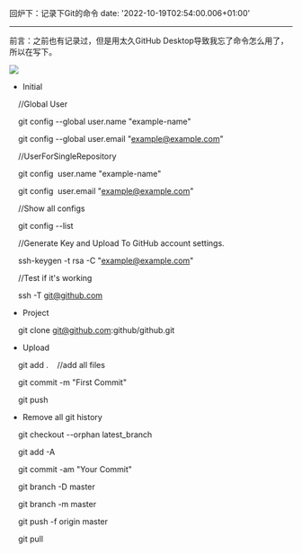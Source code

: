 回炉下：记录下Git的命令
date: '2022-10-19T02:54:00.006+01:00'

---
前言：之前也有记录过，但是用太久GitHub Desktop导致我忘了命令怎么用了，所以在写下。

[![](https://blogger.googleusercontent.com/img/b/R29vZ2xl/AVvXsEhvIWu-h5M6sCNqEp4KGRk4P-5VTeJyrTe8K9TML4VXxONO6CuMovMxESxmjW4pMIkVZKBONZDWntN5X-2rwUCwTupy5WfYbMUFoy9w-75lhEzQoG82IffG_Rk6aeGaXW9Rp98lHy1IwifQaMmcMgemal5iDaQnjBEFnfT0wIAWwx5Dwr4c-H17X7Qe/s320/git.png)](https://blogger.googleusercontent.com/img/b/R29vZ2xl/AVvXsEhvIWu-h5M6sCNqEp4KGRk4P-5VTeJyrTe8K9TML4VXxONO6CuMovMxESxmjW4pMIkVZKBONZDWntN5X-2rwUCwTupy5WfYbMUFoy9w-75lhEzQoG82IffG_Rk6aeGaXW9Rp98lHy1IwifQaMmcMgemal5iDaQnjBEFnfT0wIAWwx5Dwr4c-H17X7Qe/s1122/git.png)  
  


- Initial

    //Global User  


    git config --global user.name "example-name"

    git config --global user.email "example@example.com"

    //UserForSingleRepository  


    git config  user.name "example-name"

    git config  user.email "example@example.com"

    //Show all configs  


    git config --list

    //Generate Key and Upload To GitHub account settings.  


    ssh-keygen -t rsa -C "example@example.com"

    //Test if it's working 

    ssh -T git@github.com 

  


- Project

    git clone git@github.com:github/github.git

- Upload

    git add .    //add all files

    git commit -m "First Commit"

    git push

  


- Remove all git history

    git checkout --orphan latest\_branch

    git add -A

    git commit -am "Your Commit"

    git branch -D master

    git branch -m master

    git push -f origin master

    git pull

  



